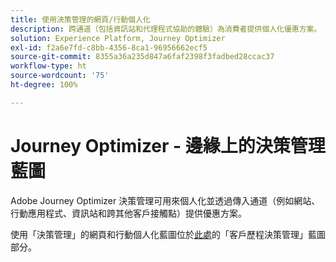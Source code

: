 ```yaml
---
title: 使用決策管理的網頁/行動個人化
description: 跨通道（包括資訊站和代理程式協助的體驗）為消費者提供個人化優惠方案。
solution: Experience Platform, Journey Optimizer
exl-id: f2a6e7fd-c8bb-4356-8ca1-96956662ecf5
source-git-commit: 8355a36a235d847a6faf2398f3fadbed28ccac37
workflow-type: ht
source-wordcount: '75'
ht-degree: 100%

---
```


# Journey Optimizer - 邊緣上的決策管理藍圖

Adobe Journey Optimizer 決策管理可用來個人化並透過傳入通道（例如網站、行動應用程式、資訊站和跨其他客戶接觸點）提供優惠方案。

使用「決策管理」的網頁和行動個人化藍圖位於[此處](../customer-journeys/decision_management/decision-management-edge.md)的「客戶歷程決策管理」藍圖部分。
